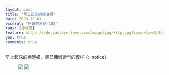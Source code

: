 ```yaml
---
layout: post
title: "早上起床的徐晓妍"
date: 2020-12-01
excerpt: "妍妍的日记-185"
tags: [徐晓妍]
feature: https://cdn.justice-love.com/image/jpg/xktp.jpg?imageView2/1/w/1200/h/500
yan: true
comments: true
---
```

早上起床的徐晓妍，尽显慵懒娇气的模样
{: .notice}
<figure>
    <img src="{{ site.staticUrl }}/yanyan/image/zaoshangqichaungyanyan.jpg" />
    <img src="{{ site.staticUrl }}/yanyan/image/zaoshangqichaungyanyan1.jpg" />
</figure>
